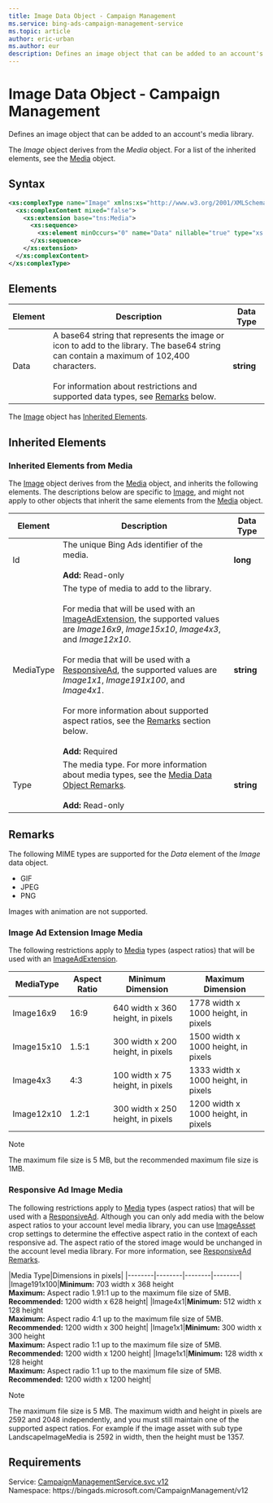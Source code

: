 ```yaml
---
title: Image Data Object - Campaign Management
ms.service: bing-ads-campaign-management-service
ms.topic: article
author: eric-urban
ms.author: eur
description: Defines an image object that can be added to an account's media library.
---
```

# Image Data Object - Campaign Management
Defines an image object that can be added to an account's media library.

The *Image* object derives from the *Media* object. For a list of the inherited elements, see the [Media](media.md) object.

## Syntax
```xml
<xs:complexType name="Image" xmlns:xs="http://www.w3.org/2001/XMLSchema">
  <xs:complexContent mixed="false">
    <xs:extension base="tns:Media">
      <xs:sequence>
        <xs:element minOccurs="0" name="Data" nillable="true" type="xs:string" />
      </xs:sequence>
    </xs:extension>
  </xs:complexContent>
</xs:complexType>
```

## <a name="elements"></a>Elements

|Element|Description|Data Type|
|-----------|---------------|-------------|
|<a name="data"></a>Data|A base64 string that represents the image or icon to add to the library. The base64 string can contain a maximum of 102,400 characters.<br/><br/>For information about restrictions and supported data types, see [Remarks](#remarks) below.|**string**|

The [Image](image.md) object has [Inherited Elements](#inheritedelements).

## <a name="inheritedelements"></a>Inherited Elements

### <a name="inheritedelementsmedia"></a>Inherited Elements from Media
The [Image](image.md) object derives from the [Media](media.md) object, and inherits the following elements. The descriptions below are specific to [Image](image.md), and might not apply to other objects that inherit the same elements from the [Media](media.md) object.  

|Element|Description|Data Type|
|-----------|---------------|-------------|
|<a name="id"></a>Id|The unique Bing Ads identifier of the media.<br/><br/>**Add:** Read-only|**long**|
|<a name="mediatype"></a>MediaType|The type of media to add to the library.<br/><br/>For media that will be used with an [ImageAdExtension](imageadextension.md), the supported values are *Image16x9*, *Image15x10*, *Image4x3*, and *Image12x10*.<br/><br/>For media that will be used with a [ResponsiveAd](responsivead.md), the supported values are *Image1x1*, *Image191x100*, and *Image4x1*.<br/><br/>For more information about supported aspect ratios, see the [Remarks](#remarks) section below.<br/><br/>**Add:** Required|**string**|
|<a name="type"></a>Type|The media type. For more information about media types, see the [Media Data Object Remarks](media.md#remarks).<br/><br/>**Add:** Read-only|**string**|

## <a name="remarks"></a>Remarks
The following MIME types are supported for the *Data* element of the *Image* data object.
- GIF  
- JPEG  
- PNG  

Images with animation are not supported.

### <a name="imageadextension"></a>Image Ad Extension Image Media
The following restrictions apply to [Media](media.md) types (aspect ratios) that will be used with an [ImageAdExtension](imageadextension.md).

|MediaType|Aspect Ratio|Minimum Dimension|Maximum Dimension|
|--------|----------------|---------------------|---------------------|
|Image16x9|16:9|640 width x 360 height, in pixels|1778 width x 1000 height, in pixels|
|Image15x10|1.5:1|300 width x 200 height, in pixels|1500 width x 1000 height, in pixels|
|Image4x3|4:3|100 width x 75 height, in pixels|1333 width x 1000 height, in pixels|
|Image12x10|1.2:1|300 width x 250 height, in pixels|1200 width x 1000 height, in pixels|

> [!NOTE]
> The maximum file size is 5 MB, but the recommended maximum file size is 1MB.

### <a name="responsivead"></a>Responsive Ad Image Media
The following restrictions apply to [Media](media.md) types (aspect ratios) that will be used with a [ResponsiveAd](responsivead.md). Although you can only add media with the below aspect ratios to your account level media library, you can use [ImageAsset](imageasset.md) crop settings to determine the effective aspect ratio in the context of each responsive ad. The aspect ratio of the stored image would be unchanged in the account level media library. For more information, see [ResponsiveAd Remarks](responsivead.md#remarks). 

|Media Type|Dimensions in pixels|
|--------|--------|--------|--------|
|Image191x100|**Minimum:** 703 width x 368 height<br/>**Maximum:** Aspect radio 1.91:1 up to the maximum file size of 5MB.<br/>**Recommended:** 1200 width x 628 height|
|Image4x1|**Minimum:** 512 width x 128 height<br/>**Maximum:** Aspect radio 4:1 up to the maximum file size of 5MB.<br/>**Recommended:** 1200 width x 300 height|
|Image1x1|**Minimum:** 300 width x 300 height<br/>**Maximum:** Aspect radio 1:1 up to the maximum file size of 5MB.<br/>**Recommended:** 1200 width x 1200 height|
|Image1x1|**Minimum:** 128 width x 128 height<br/>**Maximum:** Aspect radio 1:1 up to the maximum file size of 5MB.<br/>**Recommended:** 1200 width x 1200 height|

> [!NOTE]
> The maximum file size is 5 MB. The maximum width and height in pixels are 2592 and 2048 independently, and you must still maintain one of the supported aspect ratios. For example if the image asset with sub type LandscapeImageMedia is 2592 in width, then the height must be 1357.

## Requirements
Service: [CampaignManagementService.svc v12](https://campaign.api.bingads.microsoft.com/Api/Advertiser/CampaignManagement/v12/CampaignManagementService.svc)  
Namespace: https\://bingads.microsoft.com/CampaignManagement/v12  

